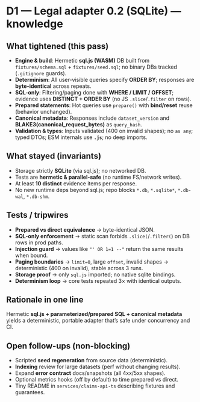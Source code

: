# D1 — Legal adapter 0.2 (SQLite) — knowledge

## What tightened (this pass)
- **Engine & build**: Hermetic **sql.js (WASM)** DB built from `fixtures/schema.sql` + `fixtures/seed.sql`; no binary DBs tracked (`.gitignore` guards).
- **Determinism**: All user-visible queries specify **ORDER BY**; responses are **byte-identical** across repeats.
- **SQL-only**: Filtering/paging done with **WHERE / LIMIT / OFFSET**; evidence uses **DISTINCT + ORDER BY** (no JS `.slice`/`.filter` on rows).
- **Prepared statements**: Hot queries use `prepare()` with **bind/reset** reuse (behavior unchanged).
- **Canonical metadata**: Responses include `dataset_version` and **BLAKE3(canonical_request_bytes)** as `query_hash`.
- **Validation & types**: Inputs validated (400 on invalid shapes); no `as any`; typed DTOs; ESM internals use **`.js`**; no deep imports.

## What stayed (invariants)
- Storage strictly **SQLite** (via sql.js); no networked DB.
- Tests are **hermetic & parallel-safe** (no runtime FS/network writes).
- At least **10 distinct** evidence items per response.
- No new runtime deps beyond sql.js; repo blocks `*.db`, `*.sqlite*`, `*.db-wal`, `*.db-shm`.

## Tests / tripwires
- **Prepared vs direct equivalence** → byte-identical JSON.
- **SQL-only enforcement** → static scan forbids `.slice(`/`.filter(`) on DB rows in prod paths.
- **Injection guard** → values like `"' OR 1=1 --"` return the same results when bound.
- **Paging boundaries** → `limit=0`, large `offset`, invalid shapes → deterministic (400 on invalid), stable across 3 runs.
- **Storage proof** → only `sql.js` imported; no native sqlite bindings.
- **Determinism loop** → core tests repeated 3× with identical outputs.

## Rationale in one line
Hermetic **sql.js + parameterized/prepared SQL + canonical metadata** yields a deterministic, portable adapter that’s safe under concurrency and CI.

## Open follow-ups (non-blocking)
- Scripted **seed regeneration** from source data (deterministic).
- **Indexing** review for large datasets (perf without changing results).
- Expand **error contract** docs/snapshots (all 4xx/5xx shapes).
- Optional metrics hooks (off by default) to time prepared vs direct.
- Tiny README in `services/claims-api-ts` describing fixtures and guarantees.
